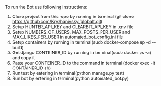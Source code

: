 To run the Bot use following instructions:

1. Clone project from this repo by running in terminal (git clone https://github.com/Kryzhanivskyi/globalt.git)
2. Setup HUNTER_API_KEY and CLEARBIT_API_KEY in .env file
3. Setup NUMBERS_OF_USERS, MAX_POSTS_PER_USER and MAX_LIKES_PER_USER in automated_bot_config.ini file
4. Setup containers by running in terminal(sudo docker-compose up -d --build)
5. Get django CONTEINER_ID by running in terminal(sudo docker ps -a) and copy it
6. Paste your CONTEINER_ID to the command in terminal (docker exec -it CONTAINER_ID sh)
7. Run test by entering in terminal(python manage.py test)
8. Run bot by entering in terminal(python automated_bot.py)

